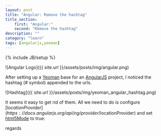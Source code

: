 ```yaml
---
layout: post
title: "Angular: Remove the hashtag"
title_section:
    first: "Angular:"
    second: "Remove the hashtag"
description: ""
category: "learn"
tags: [angularjs,yeoman]
---
```

{% include JB/setup %}

![Angular Logo]({{ site.url }}/assets/posts/img/angular.png)

After setting up a [Yeoman](http://yeoman.io/) base for an [AngularJS](https://angularjs.org/) project, I noticed the hashtag (# symbol) appended to the urls.

![Hashtag]({{ site.url }}/assets/posts/img/yeoman_angular_hashtag.png)

It seems it easy to get rid of them. All we need to do is configure [$locationProvider](https://docs.angularjs.org/api/ng/provider/$locationProvider) and set [html5Mode](ihttps://docs.angularjs.org/api/ng/provider/$locationProvider#html5Mode) to true:

<script src="https://gist.github.com/khanduri/b9d69574540e976c04fd.js"></script>

regards

